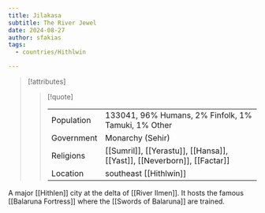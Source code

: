 ```yaml
---
title: Jilakasa
subtitle: The River Jewel
date: 2024-08-27
author: sfakias
tags:
  - countries/Hithlwin

---
```

> [!attributes]
> 
> > [!quote]
> >
> > | | |
> > | --- | --- |
> > | Population | 133041, 96% Humans, 2% Finfolk, 1% Tamuki, 1% Other |
> > | Government | Monarchy (Sehir) |
> > | Religions | [[Sumril]], [[Yerastu]], [[Hansa]], [[Yast]], [[Neverborn]], [[Factar]] |
> > | Location | southeast [[Hithlwin]] |

A major [[Hithlen]] city at the delta of [[River Ilmen]]. It hosts the famous [[Balaruna Fortress]] where the [[Swords of Balaruna]] are trained.
